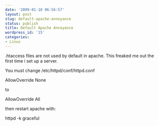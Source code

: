 ```yaml
---
date: '2009-01-18 06:56:57'
layout: post
slug: default-apache-annoyance
status: publish
title: Default Apache Annoyance
wordpress_id: '15'
categories:
- Linux
---
```


.htaccess files are not used by default in apache. This freaked me out the first time i set up a server.

You must change /etc/httpd/conf/httpd.conf

AllowOverride None

to

AllowOverride All

then restart apache with:

httpd -k graceful
